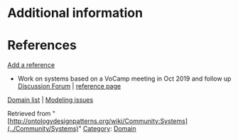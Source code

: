 #  Additional information


#  References


[Add a reference](index.php@title=Odp%253AAdd_reference&subject=../Community/Systems "http://ontologydesignpatterns.org/wiki/index.php?title=Odp:Add_reference&subject=Community%3ASystems")



* Work on systems based on a VoCamp meeting in Oct 2019 and follow up [Discussion Forum](https://github.com/Vocamp/System "https://github.com/Vocamp/System") | [reference page](../Community/References/System_models "Community:References/System models")


[Domain list](../Community/Domain "Community:Domain") | [Modeling issues](../Community/Main "Community:Main")


Retrieved from "[http://ontologydesignpatterns.org/wiki/Community:Systems](../Community/Systems)"
 [Category](http://ontologydesignpatterns.org/wiki/Special:Categories "Special:Categories"): [Domain](../Category/Domain "Category:Domain")